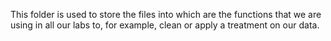 This folder is used to store the files into which are the functions that we are using in all our labs to, for example, clean or apply a treatment on our data.